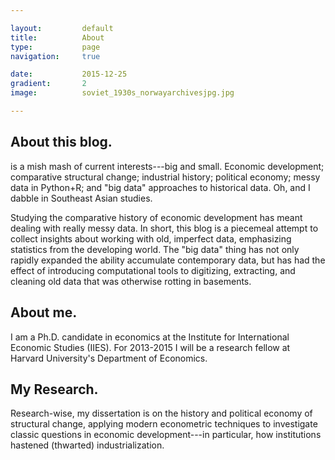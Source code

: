 ```yaml
---

layout:			default
title:  		About
type:			page
navigation: 	true

date:   		2015-12-25
gradient: 		2
image: 			soviet_1930s_norwayarchivesjpg.jpg

---
```


## About this blog.

is a mish mash of current interests---big and small. Economic development; comparative structural change; industrial history; political economy; messy data in Python+R; and "big data" approaches to historical data. Oh, and I dabble in Southeast Asian studies.

Studying the comparative history of economic development has meant dealing with really messy data. In short, this blog is a piecemeal attempt to collect insights about working with old, imperfect data, emphasizing statistics from the developing world. The "big data" thing has not only rapidly expanded the ability accumulate contemporary data, but has had the effect of introducing computational tools to digitizing, extracting, and cleaning old data that was otherwise rotting in basements.

## About me.

I am a Ph.D. candidate in economics at the Institute for International Economic Studies (IIES). For 2013-2015 I will be a research fellow at Harvard University's Department of Economics.

## My Research. 

Research-wise, my dissertation is on the history and political economy of structural change, applying modern econometric techniques to investigate classic questions in economic development---in particular, how institutions hastened (thwarted) industrialization.


